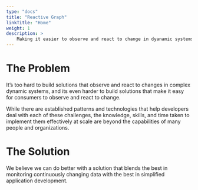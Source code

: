 ```yaml
---
type: "docs"
title: "Reactive Graph"
linkTitle: "Home"
weight: 1
description: >
    Making it easier to observe and react to change in dyanamic systems
---
```


# The Problem
It’s too hard to build solutions that observe and react to changes in complex dynamic systems, and its even harder to build solutions that make it easy for consumers to observe and react to change.

While there are established patterns and technologies that help developers deal with each of these challenges, the knowledge, skills, and time taken to implement them effectively at scale are beyond the capabilities of many people and organizations. 

# The Solution
We believe we can do better with a solution that blends the best in monitoring continuously changing data with the best in simplified application development. 